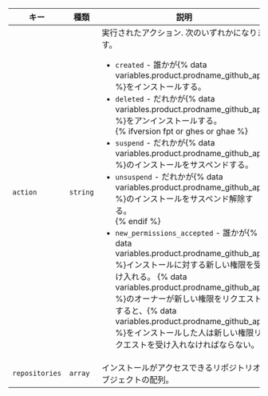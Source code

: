 | キー             | 種類       | 説明                                                |
| -------------- | -------- | ------------------------------------------------- |
| `action`       | `string` | 実行されたアクション. 次のいずれかになります。<ul><li>`created` - 誰かが{% data variables.product.prodname_github_app %}をインストールする。</li><li>`deleted` - だれかが{% data variables.product.prodname_github_app %}をアンインストールする。</li>{% ifversion fpt or ghes or ghae %}<li>`suspend` - だれかが{% data variables.product.prodname_github_app %}のインストールをサスペンドする。</li><li>`unsuspend` - だれかが{% data variables.product.prodname_github_app %}のインストールをサスペンド解除する。</li>{% endif %}<li>`new_permissions_accepted` - 誰かが{% data variables.product.prodname_github_app %}インストールに対する新しい権限を受け入れる。 {% data variables.product.prodname_github_app %}のオーナーが新しい権限をリクエストすると、{% data variables.product.prodname_github_app %}をインストールした人は新しい権限リクエストを受け入れなければならない。 </li></ul> |
| `repositories` | `array`  | インストールがアクセスできるリポジトリオブジェクトの配列。                     |
